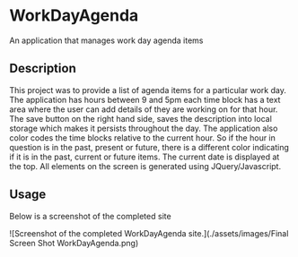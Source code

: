 # WorkDayAgenda
An application that manages work day agenda items

## Description
This project was to provide a list of agenda items for a particular work day.  The application has hours between 9 and 5pm each time block has a text area where the user can add details of they are working on for that hour. 
The save button on the right hand side, saves the description into local storage which makes it persists throughout the day.  The application also color codes the time blocks relative to the current hour.  So if the hour in question is in the past, 
present or future, there is a different color indicating if it is in the past, current or future items.  The current date is displayed at the top.  All elements on the screen is generated using JQuery/Javascript. 

## Usage
Below is a screenshot of the completed site

![Screenshot of the completed WorkDayAgenda site.](./assets/images/Final Screen Shot WorkDayAgenda.png)




